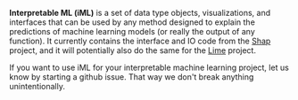 **Interpretable ML (iML)** is a set of data type objects, visualizations, and interfaces that can be used by any method designed to explain the predictions of machine learning models (or really the output of any function). It currently contains the interface and IO code from the [Shap](https://github.com/slundberg/shap) project, and it will potentially also do the same for the [Lime](https://github.com/marcotcr/lime) project.

If you want to use iML for your interpretable machine learning project, let us know by starting a github issue. That way we don't break anything unintentionally.
